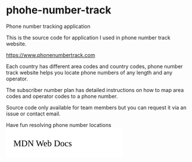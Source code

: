 # phohe-number-track
Phone number tracking application

This is the source code for application I used in phone number track website.

https://www.phonenumbertrack.com

Each country has different area codes and country codes, phone number track website helps you locate phone numbers of any length and any operator.

The subscriber number plan has detailed instructions on how to map area codes and operator codes to a phone number. 

Source code only available for team members but you can request it via an issue or contact email.

Have fun resolving phone number locations
![Alt text](./test.svg)
